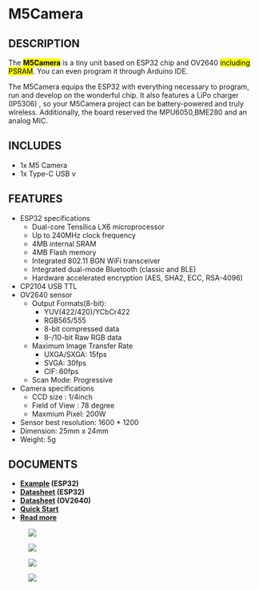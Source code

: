 # M5Camera

## DESCRIPTION

The **<mark>M5Camera</mark>** is a tiny unit based on ESP32 chip and OV2640 <mark>including PSRAM</mark>. You can even program it through Arduino IDE.

The M5Camera equips the ESP32 with everything necessary to program, run and develop on the wonderful chip. It also features a LiPo charger (IP5306) , so your M5Camera project can be battery-powered and truly wireless. Additionally, the board reserved the MPU6050,BME280 and an analog MIC.


## INCLUDES

- 1x M5 Camera
- 1x Type-C USB v


## FEATURES

- ESP32 specifications
    + Dual-core Tensilica LX6 microprocessor
    + Up to 240MHz clock frequency
    + 4MB internal SRAM
    + 4MB Flash memory
    + Integrated 802.11 BGN WiFi transceiver
    + Integrated dual-mode Bluetooth (classic and BLE)
    + Hardware accelerated encryption (AES, SHA2, ECC, RSA-4096)
- CP2104 USB TTL
- OV2640 sensor
    - Output Formats(8-bit):
        + YUV(422/420)/YCbCr422
        + RGB565/555
        + 8-bit compressed data
        + 8-/10-bit Raw RGB data
    - Maximum Image Transfer Rate
        + UXGA/SXGA: 15fps
        + SVGA: 30fps
        + CIF: 60fps
    - Scan Mode: Progressive
- Camera specifications
    + CCD size : 1/4inch
    + Field of View : 78 degree
    + Maxmium Pixel: 200W
- Sensor best resolution: 1600 * 1200
- Dimension: 25mm x 24mm
- Weight: 5g


## DOCUMENTS
- **[Example](https://github.com/m5stack/esp32-cam-demo/tree/m5cam-psram) (ESP32)**
- **[Datasheet](https://www.espressif.com/sites/default/files/documentation/esp32_datasheet_cn.pdf) (ESP32)**
- **[Datasheet](https://www.uctronics.com/download/cam_module/OV2640DS.pdf) (OV2640)**
- **[Quick Start](/en/quick_start/m5camera/m5camera_quick_start)**
- **[Read more](https://github.com/1zlab/1ZLAB_ESP32_Wifi_Camera)**

<figure>
    <img src="assets/img/product_pics/units/m5camera_01.jpg">
</figure>

<figure>
    <img src="assets/img/product_pics/units/m5camera_02.jpg">
</figure>

<figure>
    <img src="assets/img/product_pics/units/m5camera_03.jpg">
</figure>

<figure>
    <img src="assets/img/product_pics/units/m5camera_04.jpg">
</figure>
